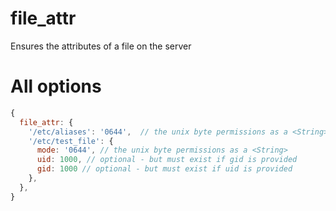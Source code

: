 # file_attr
Ensures the attributes of a file on the server

# All options
```js
{
  file_attr: {
    '/etc/aliases': '0644',  // the unix byte permissions as a <String>
    '/etc/test_file': {
      mode: '0644', // the unix byte permissions as a <String>
      uid: 1000, // optional - but must exist if gid is provided
      gid: 1000 // optional - but must exist if uid is provided
    },
  },
}
```